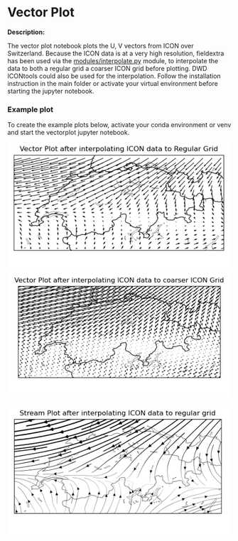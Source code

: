 # Vector Plot

**Description:**

The vector plot notebook plots the U, V vectors from ICON over Switzerland. Because the ICON data is at a very high resolution, fieldextra has been used via the [modules/interpolate.py](/icon_vis/icon_vis/modules/interpolate.py) module, to interpolate the data to both a regular grid a coarser ICON grid before plotting. DWD ICONtools could also be used for the interpolation. Follow the installation instruction in the main folder or activate your virtual environment before starting the jupyter notebook.

### Example plot

To create the example plots below, activate your conda environment or venv and start the vectorplot jupyter notebook.

<p float="left">
<img src=VectorPlot_Reg.png width="500"/>
<img src=VectorPlot_ICON.png width="500"/>
</p>
<p align="center">
<img src=VectorPlot_Stream.png width="550"/>
</p>
